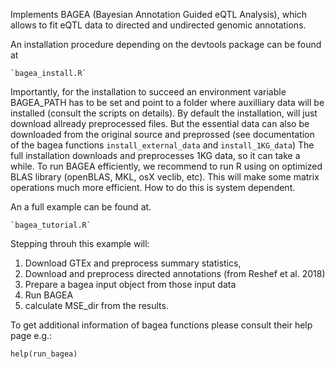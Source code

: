 Implements BAGEA (Bayesian Annotation Guided eQTL Analysis), which allows to fit eQTL data to directed and undirected genomic annotations.

An installation procedure depending on the devtools package can be found at

	`bagea_install.R`

Importantly, for the installation to succeed  an environment variable BAGEA_PATH has to be set and point to a folder where auxilliary data will be installed (consult the scripts on details).
By default the installation, will just download allready preprocessed files. But the essential data can also be downloaded from the original source and preprossed (see documentation of the bagea functions `install_external_data` and `install_1KG_data`)
The full installation downloads and preprocesses 1KG data, so it can take a while.
To run BAGEA efficiently, we recommend to run R using on optimized BLAS library (openBLAS, MKL, osX veclib, etc). This will make some matrix operations much more efficient. How to do this is system dependent.

An a full example can be found at.

	`bagea_tutorial.R`

 Stepping throuh this example will:
1)  Download GTEx and preprocess summary statistics, 
2)  Download and preprocess directed annotations (from Reshef et al. 2018) 
3)  Prepare a bagea input object from those input data
4)  Run BAGEA
5)  calculate MSE_dir from the results.

To get additional information of bagea functions please consult their help page e.g.:

`help(run_bagea)`


